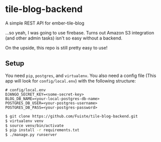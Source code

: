 # tile-blog-backend
A simple REST API for ember-tile-blog

...so yeah, I was going to use firebase.  Turns out Amazon S3 integration (and other admin tasks) isn't so easy without a backend.  

On the upside, this repo is still pretty easy to use!

## Setup

You need `pip`, `postgres`, and `virtualenv`.  You also need a config file (This app will look for `config/local.env`) 
with the following structure:

```
# config/local.env
DJANGO_SECRET_KEY=<some-secret-key>
BLOG_DB_NAME=<your-local-postgres-db-name>
POSTGRES_DB_USER=<your-postgres-username>
POSTGRES_DB_PASS=<your-postgres-password>
```

```bash
$ git clone https://github.com/Fuiste/tile-blog-backend.git
$ virtualenv venv
$ source venv/bin/activate
$ pip install -r requirements.txt
$ ./manage.py runserver
```
